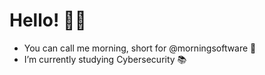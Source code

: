 # Hello! 👋🏼

- You can call me morning, short for @morningsoftware 🚀
- I’m currently studying Cybersecurity 📚
